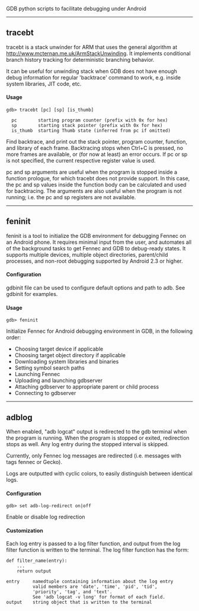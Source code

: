 GDB python scripts to facilitate debugging under Android

---

## tracebt

tracebt is a stack unwinder for ARM that uses the general algorithm at <http://www.mcternan.me.uk/ArmStackUnwinding>. It implements conditional branch history tracking for deterministic branching behavior.

It can be useful for unwinding stack when GDB does not have enough debug information for regular 'backtrace' command to work, e.g. inside system libraries, JIT code, etc.

#### Usage

    gdb> tracebt [pc] [sp] [is_thumb]

      pc        starting program counter (prefix with 0x for hex)
      sp        starting stack pointer (prefix with 0x for hex)
      is_thumb  starting Thumb state (inferred from pc if omitted)

Find backtrace, and print out the stack pointer, program counter, function, and library of each frame. Backtracing stops when Ctrl+C is pressed, no more frames are available, or (for now at least) an error occurs. If pc or sp is not specified, the current respective register value is used.

pc and sp arguments are useful when the program is stopped inside a function prologue, for which tracebt does not provide support. In this case, the pc and sp values inside the function body can be calculated and used for backtracing. The arguments are also useful when the program is not running; i.e. the pc and sp registers are not available.

---

## feninit

feninit is a tool to initialize the GDB environment for debugging Fennec on an Android phone. It requires minimal input from the user, and automates all of the background tasks to get Fennec and GDB to debug-ready states. It supports multiple devices, multiple object directories, parent/child processes, and non-root debugging supported by Android 2.3 or higher.

#### Configuration

gdbinit file can be used to configure default options and path to adb. See gdbinit for examples.

#### Usage

    gdb> feninit

Initialize Fennec for Android debugging environment in GDB, in the following order:

* Choosing target device if applicable
* Choosing target object directory if applicable
* Downloading system libraries and binaries
* Setting symbol search paths
* Launching Fennec
* Uploading and launching gdbserver
* Attaching gdbserver to appropriate parent or child process
* Connecting to gdbserver

---

## adblog

When enabled, "adb logcat" output is redirected to the gdb terminal when the program is running. When the program is stopped or exited, redirection stops as well. Any log entry during the stopped interval is skipped.

Currently, only Fennec log messages are redirected (i.e. messages with tags fennec or Gecko).

Logs are outputted with cyclic colors, to easily distinguish between identical logs.

#### Configuration

    gdb> set adb-log-redirect on|off

Enable or disable log redirection

#### Customization

Each log entry is passed to a log filter function, and output from the log filter function is written to the terminal. The log filter function has the form:

    def filter_name(entry):
        ...
        return output

    entry     namedtuple containing information about the log entry
              valid members are 'date', 'time', 'pid', 'tid',
              'priority', 'tag', and 'text'.
              See 'adb logcat -v long' for format of each field.
    output    string object that is written to the terminal

